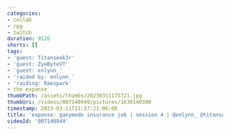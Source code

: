 ```yaml
---
categories:
- collab
- rpg
- twitch
duration: 9126
shorts: []
tags:
- 'guest: Titanseek3r'
- 'guest: ZyeByteVT'
- 'guest: enlynn_'
- 'raided by: enlynn_'
- 'raiding: Raespark'
- the expanse
thumbPath: /assets/thumbs/20230311175721.jpg
thumbUri: /videos/807140949/pictures/1630140300
timestamp: 2023-03-11T11:57:21-06:00
title: 'expanse: ganymede insurance job | session 4 | @enlynn_ @titanseek3r @zyebytevt'
videoId: '807140949'
---
```

